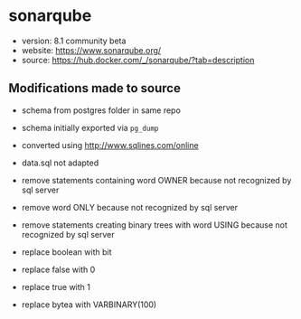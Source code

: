 # sonarqube

- version: 8.1 community beta
- website: https://www.sonarqube.org/
- source: https://hub.docker.com/_/sonarqube/?tab=description

## Modifications made to source

- schema from postgres folder in same repo
- schema initially exported via `pg_dump`
- converted using http://www.sqlines.com/online
- data.sql not adapted 

- remove statements containing word OWNER because not recognized by sql server
- remove word ONLY because not recognized by sql server
- remove statements creating binary trees with word USING because not recognized by sql server

- replace boolean with bit
- replace false with 0
- replace true with 1
- replace bytea with VARBINARY(100)